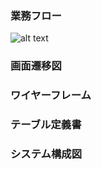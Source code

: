 ### 業務フロー
![alt text](https://raw.githubusercontent.com/Wandom_Walk/image/image1.png)
### 画面遷移図

### ワイヤーフレーム

### テーブル定義書

### システム構成図

